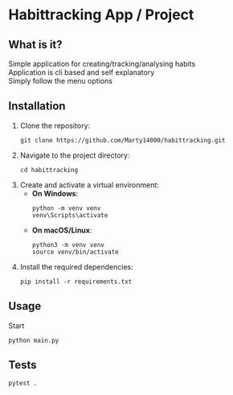 # Habittracking App / Project

## What is it?
Simple application for creating/tracking/analysing habits  
Application is cli based and self explanatory  
Simply follow the menu options

## Installation
1. Clone the repository:
   ```
   git clone https://github.com/Marty14000/habittracking.git
   ```
2. Navigate to the project directory:
   ```
   cd habittracking
   ```
3. Create and activate a virtual environment:
   - **On Windows**:
     ```
     python -m venv venv
     venv\Scripts\activate
     ```
   - **On macOS/Linux**:
     ```
     python3 -m venv venv
     source venv/bin/activate
     ```
4. Install the required dependencies:
   ```
   pip install -r requirements.txt
   ```

## Usage
Start

```
python main.py
```

## Tests
```
pytest .


